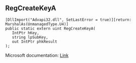 ## RegCreateKeyA

```
[DllImport("Advapi32.dll", SetLastError = true)][return: MarshalAs(UnmanagedType.U4)]
public static extern uint RegCreateKeyA(
   IntPtr hKey,
   string lpSubKey,
   out IntPtr phkResult
);
```

Microsoft documentation: [Link](https://docs.microsoft.com/en-us/windows/win32/api/winreg/nf-winreg-regcreatekeya)

